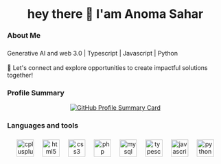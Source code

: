 <h1 align="center">hey there 👋 I'am Anoma Sahar</h1>

###

<h3 align="left">About Me</h3>

###

<p align="left">Generative AI and web 3.0 | Typescript | Javascript | Python<br><br>🚀 Let's connect and explore opportunities to create impactful solutions together!</p>

###

### Profile Summary
<div align="center">
<a target="_blank" rel="noopener noreferrer" href="https://github-profile-summary-cards.vercel.app/api/cards/profile-details?username=anomasahar&theme=github_dark">
    <img src="https://github-profile-summary-cards.vercel.app/api/cards/profile-details?username=anomasahar&theme=github_dark" alt="GitHub Profile Summary Card" style="max-width: 100%;">
</a>
</div>

###

<h3 align="left">Languages and tools</h3>

###

<div align="center">
  <img src="https://cdn.jsdelivr.net/gh/devicons/devicon/icons/cplusplus/cplusplus-original.svg" height="40" alt="cplusplus logo"  />
  <img width="12" />
  <img src="https://cdn.jsdelivr.net/gh/devicons/devicon/icons/html5/html5-original.svg" height="40" alt="html5 logo"  />
  <img width="12" />
  <img src="https://cdn.jsdelivr.net/gh/devicons/devicon/icons/css3/css3-original.svg" height="40" alt="css3 logo"  />
  <img width="12" />
  <img src="https://cdn.jsdelivr.net/gh/devicons/devicon/icons/php/php-original.svg" height="40" alt="php logo"  />
  <img width="12" />
  <img src="https://cdn.jsdelivr.net/gh/devicons/devicon/icons/mysql/mysql-original.svg" height="40" alt="mysql logo"  />
  <img width="12" />
  <img src="https://cdn.jsdelivr.net/gh/devicons/devicon/icons/typescript/typescript-original.svg" height="40" alt="typescript logo"  />
  <img width="12" />
  <img src="https://cdn.jsdelivr.net/gh/devicons/devicon/icons/javascript/javascript-original.svg" height="40" alt="javascript logo"  />
  <img width="12" />
  <img src="https://cdn.jsdelivr.net/gh/devicons/devicon/icons/python/python-original.svg" height="40" alt="python logo"  />
</div>

###
